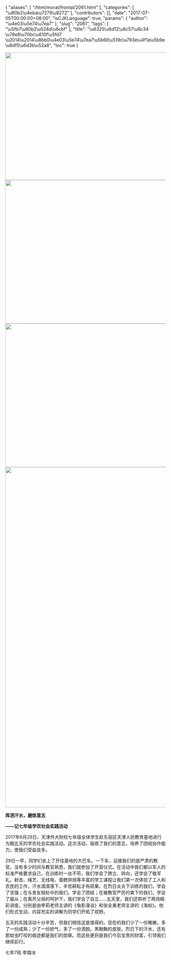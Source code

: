 {
    "aliases": [
        "/html/moral/frontal/2061.html"
    ],
    "categories": [
        "\u80b2\u4eba\u7279\u8272"
    ],
    "contributors": [],
    "date": "2017-07-05T00:00:00+08:00",
    "isCJKLanguage": true,
    "params": {
        "author": "\u4e03\u5e74\u7ea7"
    },
    "slug": "2061",
    "tags": [
        "\u5fb7\u80b2\u524d\u6cbf"
    ],
    "title": "\u6325\u6d12\u6c57\u6c34 \u78e8\u70bc\u610f\u5fd7 \u2014\u2014\u8bb0\u4e03\u5e74\u7ea7\u5b66\u519c\u793e\u4f1a\u5b9e\u8df5\u6d3b\u52a8",
    "toc": true
}


<img
    src="https://cdn.tfls.online/mirror/full/0a6c03057855a355e4633a66dc44beb522e5a77d.jpg"
    style="display:block;margin-left:auto;margin-right:auto;"
    decoding="async"
    fetchpriority="auto"
    loading="lazy"
    height="400"
    width="600"
/>
<img
    src="https://cdn.tfls.online/mirror/full/ba77e2a3fdcb318d6bb0d5f0554a43d00e0c43b2.jpg"
    style="display:block;margin-left:auto;margin-right:auto;"
    decoding="async"
    fetchpriority="auto"
    loading="lazy"
    height="450"
    width="600"
/>
<img
    src="https://cdn.tfls.online/mirror/full/089d442c3d19d6663f823f3b5efafa297841c747.jpg"
    style="display:block;margin-left:auto;margin-right:auto;"
    decoding="async"
    fetchpriority="auto"
    loading="lazy"
    height="450"
    width="600"
/>
<img
    src="https://cdn.tfls.online/mirror/full/d8750fdcec7c60a4b6cf0d703216f067abddbfbc.jpg"
    style="display:block;margin-left:auto;margin-right:auto;"
    decoding="async"
    fetchpriority="auto"
    loading="lazy"
    height="1067"
    width="600"
/>




  





**挥洒汗水，磨炼意志**




**——记七年级学农社会实践活动**




2017年6月29日，天津外大附校七年级全体学生赴东丽区天津人防教育基地进行为期五天的学农社会实践活动。这次活动，锻炼了我们的意志，培养了团结协作能力，使我们受益良多。




29日一早，同学们坐上了开往基地的大巴车。一下车，迎接我们的是严肃的教官。没有多少时间与教官熟悉，我们就参加了开营仪式。在活动中我们都以军人的标准严格要求自己，在训练时一丝不苟，我们学会了跨立、转向，还学会了敬军礼。射击、绳艺、无线电、蛋糕烘焙等丰富的学工课程让我们第一次体验了工人和农民的工作，汗水滴滴落下，辛苦耕耘才有硕果。在烈日炎炎下训练的我们，学会了坚强；在与舍友相处中的我们，学会了团结；在被教官严厉约束下的我们，学会了服从；在离开父母的呵护下，我们学会了自立……五天里，我们还聆听了两场精彩讲座，分别是由李莉老师主讲的《电影漫谈》和张全勇老师主讲的《海权》。他们形式生动、内容充实的讲解为同学们开拓了视野。




五天的实践活动十分辛苦，但我们相信这是值得的。现在的我们少了一份稚嫩，多了一份成熟；少了一份娇气，多了一份洒脱。黑黝黝的皮肤，烈日下的汗水，还有那蚊虫叮咬的痕迹都是我们的勋章。而这些更将是我们今后宝贵的财富，引领我们继续前行。









七年7班 李璐冰




  



